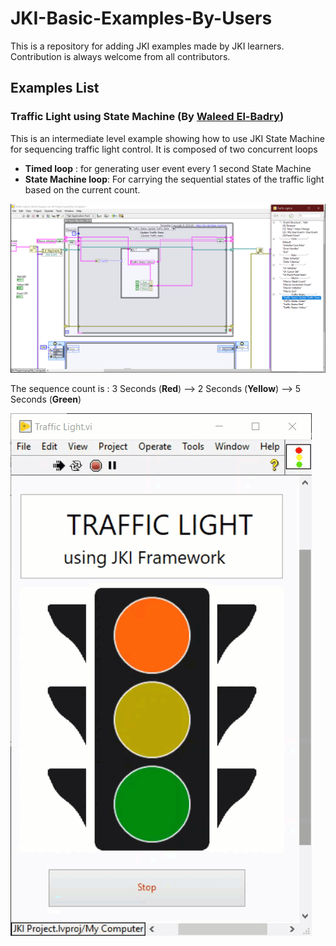 # JKI-Basic-Examples-By-Users
This is a repository for adding JKI examples made by JKI learners. Contribution is always welcome from all contributors.

## Examples List

 ### Traffic Light using State Machine (By [Waleed El-Badry](https://github.com/wbadry))
This is an intermediate level example showing how to use JKI State Machine for sequencing traffic light control.
It is composed of two concurrent loops

 - **Timed loop** : for generating user event every 1 second State Machine
  - **State Machine loop**: For carrying the sequential states of the traffic light based
   on the current count.

![State image](img/state.png)

The sequence count is :
3 Seconds (**Red**) --> 2 Seconds (**Yellow**) --> 5 Seconds (**Green**)

![State Machine in Action](img/Traffic.GIF)

